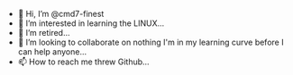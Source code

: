 - 👋 Hi, I’m @cmd7-finest
- 👀 I’m interested in learning the LINUX...
- 🌱 I’m retired...
- 💞️ I’m looking to collaborate on nothing I'm in my learning curve before I can help anyone...
- 📫 How to reach me threw Github...

<!---
cmd7-finest/cmd7-finest is a ✨ special ✨ repository because its `README.md` (this file) appears on your GitHub profile.
You can click the Preview link to take a look at your changes.
--->
